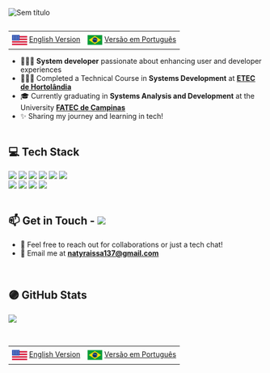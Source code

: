 ![Sem título](https://github.com/NataliaRozario/NataliaRozario/assets/92644921/d491fd8e-87c8-42f3-bd05-72701d62776f)
<!-- https://reheader.glitch.me/home -->

<table align="left">
 <tr><td><img src="united-states-of-america.png" height="30" align="center"><a> </a><a href="https://github.com/NataliaRozario">English Version</a></td><td><img src="flag_br.png" height="30" align="center"><a> </a><a href="README_pt.md">Versão em Português</a></td></tr>
</table>
<br/><br/><br/>

<!-- hand hi 
<img src="https://user-images.githubusercontent.com/1303154/88677602-1635ba80-d120-11ea-84d8-d263ba5fc3c0.gif" width="32px" alt="hi"> -->

- 👩🏻‍💻 **System developer** passionate about enhancing user and developer experiences<br/>
- 👩🏻‍🎓 Completed a Technical Course in **Systems Development** at [**ETEC de Hortolândia**](https://etechortolandia.cps.sp.gov.br/)<br/>
- 🎓 Currently graduating in **Systems Analysis and Development** at the University [**FATEC de Campinas**](https://fateccampinas.com.br/site/)
- ✨ Sharing my journey and learning in tech!
<br/><br/>

## 💻 Tech Stack
<!--
<img height="30" width="40" src="https://cdn.jsdelivr.net/gh/devicons/devicon@latest/icons/c/c-original.svg" /><img height="30" width="40" src="https://cdn.jsdelivr.net/gh/devicons/devicon@latest/icons/cplusplus/cplusplus-original.svg" /><img height="30" width="40" src="https://cdn.jsdelivr.net/gh/devicons/devicon@latest/icons/csharp/csharp-original.svg" /><img height="30" width="40" src="https://cdn.jsdelivr.net/gh/devicons/devicon@latest/icons/html5/html5-original.svg" /><img height="30" width="40" src="https://cdn.jsdelivr.net/gh/devicons/devicon@latest/icons/css3/css3-original.svg" /><img height="30" width="40" src="https://cdn.jsdelivr.net/gh/devicons/devicon@latest/icons/javascript/javascript-plain.svg" /><img height="30" width="40" src="https://cdn.jsdelivr.net/gh/devicons/devicon@latest/icons/illustrator/illustrator-line.svg" /><img height="30" width="40" src="https://cdn.jsdelivr.net/gh/devicons/devicon@latest/icons/mysql/mysql-original.svg" /><img height="30" width="40" src="https://cdn.jsdelivr.net/gh/devicons/devicon@latest/icons/arduino/arduino-original-wordmark.svg" /><img height="30" width="40" src="https://cdn.jsdelivr.net/gh/devicons/devicon@latest/icons/figma/figma-original.svg" /><img height="30" width="40" src="https://cdn.jsdelivr.net/gh/devicons/devicon@latest/icons/notion/notion-original.svg" /> -->

<img src="https://ziadoua.github.io/m3-Markdown-Badges/badges/C/c2.svg"> <img src="https://ziadoua.github.io/m3-Markdown-Badges/badges/C++/c++2.svg"> 
<img src="https://ziadoua.github.io/m3-Markdown-Badges/badges/CSharp/csharp2.svg">
<img src="https://ziadoua.github.io/m3-Markdown-Badges/badges/HTML/html2.svg">
<img src="https://ziadoua.github.io/m3-Markdown-Badges/badges/CSS/css2.svg">
<img src="https://ziadoua.github.io/m3-Markdown-Badges/badges/Javascript/javascript2.svg"><br/>
<img src="https://ziadoua.github.io/m3-Markdown-Badges/badges/Illustrator/illustrator2.svg">
<img src="https://ziadoua.github.io/m3-Markdown-Badges/badges/MySQL/mysql2.svg">
<img src="https://ziadoua.github.io/m3-Markdown-Badges/badges/Figma/figma2.svg">
<img src="https://ziadoua.github.io/m3-Markdown-Badges/badges/Notion/notion3.svg">
<br/><br/>

## 📫 Get in Touch - <a href="https://www.linkedin.com/in/nataliarozario"> <img height="20" src="https://ziadoua.github.io/m3-Markdown-Badges/badges/LinkedIn/linkedin1.svg"> <a/>
<!-- [![Linkedin Badge](https://img.shields.io/badge/-LinkedIn-blue?style=flat-square&logo=Linkedin&logoColor=white&link=https://www.linkedin.com/in/natalia-rozario/)](https://www.linkedin.com/in/natalia-rozario/) -->
- 💬 Feel free to reach out for collaborations or just a tech chat!<br/>
- 📧 Email me at **natyraissa137@gmail.com**
<!-- 🔗 [**LinkedIn**](https://www.linkedin.com/in/nataliarozario) -->
<br/>

## 🟣 GitHub Stats
![](https://github-readme-stats.vercel.app/api/top-langs/?username=NataliaRozario&theme=tokyonight&hide_border=false&include_all_commits=true&count_private=true&layout=compact)
<!-- https://forthebadge.com -->

<!-- Github stats from https://github.com/anuraghazra/github-readme-stats
![Natalia's GitHub stats](https://github-readme-stats.vercel.app/api?username=NataliaRozario&show_icons=true&theme=tokyonight) -->
<!-- visit count
[![](https://visitcount.itsvg.in/api?id=NataliaRozario&icon=3&color=6)](https://visitcount.itsvg.in) -->
<!-- Proudly created with GPRM ( https://gprm.itsvg.in ) -->
##
<table align="right">
 <tr><td><img src="united-states-of-america.png" height="30" align="center"><a> </a><a href="https://github.com/NataliaRozario">English Version</a></td><td><img src="flag_br.png" height="30" align="center"><a> </a><a href="README_pt.md">Versão em Português</a></td></tr>
</table>
